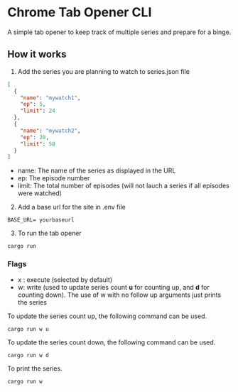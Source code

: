 # Chrome Tab Opener CLI

A simple tab opener to keep track of multiple series and prepare for a binge.

## How it works
1. Add the series you are planning to watch to series.json file

```json
[
  {
    "name": "mywatch1",
    "ep": 5,
    "limit": 24
  },
  {
    "name": "mywatch2",
    "ep": 20,
    "limit": 50
  }
]
```

- name: The name of the series as displayed in the URL
- ep: The episode number
- limit: The total number of episodes (will not lauch a series if all episodes were watched)

2. Add a base url for the site in .env file

```
BASE_URL= yourbaseurl
```

3. To run the tab opener

```console
cargo run
```

### Flags
- x : execute (selected by default)
- w:  write (used to update series count **u** for counting up, and **d** for counting down). The use of w 
with no follow up arguments just prints the series


To update the series count up, the following command can be used.
```console
cargo run w u
```

To update the series count down, the following command can be used.
```console
cargo run w d
```

To print the series.
```console
cargo run w
```
